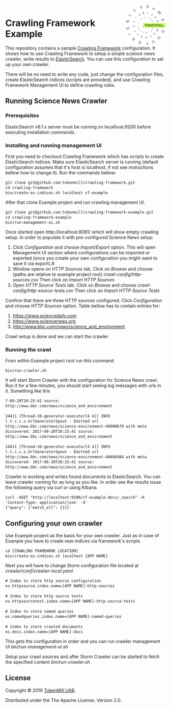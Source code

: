 <a href="http://www.tokenmill.lt">
      <img src=".github/tokenmill-logo.svg" width="125" height="125" align="right" />
</a>

# Crawling Framework Example

This repository contains a sample [Crawling Framework](https://github.com/tokenmill/crawling-framework) configuration. It shows how to use Crawling Framework to setup a simple science news crawler, write results to [ElasticSearch](https://www.elastic.co/products/elasticsearch). You can use this configuration to set up your own crawler.

There will be no need to write any code, just change the configuration files, create ElasticSearch indices (scripts are provided), and use Crawling Framework Management UI to define crawling rules.

## Running Science News Crawler

### Prerequisites

ElasticSearch v6.1.x server must be running on localhost:9200 before executing installation commands.

### Installing and running management UI

First you need to checkout Crawling Framework which has scripts to create ElasticSearch indices. Make sure ElasticSearch server is running (default configuration assumes that it's host is localhost, if not see instructions bellow how to change it). Run the commands bellow:

```
git clone git@github.com:tokenmill/crawling-framework.git
cd crawling-framework
bin/create-es-indices.sh localhost cf-example
```

After that clone Example project and run crawling management UI.

```
git clone git@github.com:tokenmill/crawling-framework-example.git
cd crawling-framework-example
bin/run-management-ui.sh
```

Once started open http://localhost:8081/ which will show empty crawling setup. In order to populate it with pre-configured Science News setup:

1. Click *Configuration* and choose *Import/Export* option. This will open Management UI section where configurations can be imported or exported (once you create your own configuration you might want to save it via export).#
1. Window opens on *HTTP Sources* tab. Click on *Browse* and choose (paths are relative to example project root) *crawl-config/http-sources.csv* Then click on *Import HTTP Sources*
1. Open *HTTP Source Tests* tab. Click on *Browse* and choose *crawl-config/http-source-tests.csv* Then click on *Import HTTP Source Tests*

Confirm that there are three HTTP sources configured. Click *Configuration* and choose *HTTP Sources* option. Table bellow has to contain entries for:

1. https://www.sciencedaily.com
1. https://www.sciencenews.org
1. http://www.bbc.com/news/science_and_environment

Crawl setup is done and we can start the crawler.

### Running the crawl

From within Example project root run this command
```
bin/run-crawler.sh
```

It will start Storm Crawler with the configuration for Science News crawl. Run it for a few minutes, you should start seeing log messages with urls in it. Something like this
```
7-09-20T10:25:41 source: http://www.bbc.com/news/science_and_environment

24411 [Thread-36-generator-executor[4 4]] INFO  l.t.c.c.s.UrlGeneratorSpout - Emitted url http://www.bbc.com/news/science-environment-40900679 with meta discovered: 2017-09-20T10:25:41 source: http://www.bbc.com/news/science_and_environment

24411 [Thread-36-generator-executor[4 4]] INFO  l.t.c.c.s.UrlGeneratorSpout - Emitted url http://www.bbc.com/news/science-environment-40686984 with meta discovered: 2017-09-20T10:25:41 source: http://www.bbc.com/news/science_and_environment

```

Crawler is working and writes found documents to ElasticSearch. You can leave crawler running for as long as you like. In order see the results issue the following query via curl or using Kibana.

```
curl -XGET "http://localhost:9200/cf-example-docs/_search" -H 'Content-Type: application/json' -d'
{"query": {"match_all": {}}}'
```


## Configuring your own crawler

Use Example project as the basis for your own crawler. Just as in case of Example you have to create new indices via framework's scripts


```
cd [CRAWLING FRAMEWORK LOCATION]
bin/create-es-indices.sh localhost [APP NAME]
```

Next you will have to change Storm configuration file located at *crawler/conf/crawler-local.yaml* 

```
# Index to store http source configuration
es.httpsource.index.name=[APP NAME]-http-sources

# Index to store http source tests
es.httpsourcetest.index.name=[APP NAME]-http-source-tests

# Index to store named queries
es.namedqueries.index.name=[APP NAME]-named-queries

# Index to store crawled documents
es.docs.index.name=[APP NAME]-docs
```

This gets the configuration in order and you can run crawler management UI *bin/run-management-ui.sh* 

Setup your crawl sources and after Storm Crawler can be started to fetch the specified content *bin/run-crawler.sh*

## License

Copyright &copy; 2019 [TokenMill UAB](http://www.tokenmill.lt).

Distributed under the The Apache License, Version 2.0.

